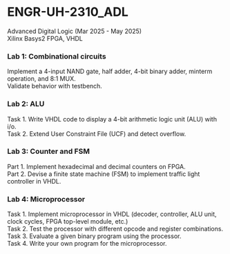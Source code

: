 # ENGR-UH-2310_ADL
Advanced Digital Logic (Mar 2025 - May 2025)\
Xilinx Basys2 FPGA, VHDL

### Lab 1: Combinational circuits
Implement a 4-input NAND gate, half adder, 4-bit binary adder, minterm operation, and 8:1 MUX.\
Validate behavior with testbench.

### Lab 2: ALU
Task 1. Write VHDL code to display a 4-bit arithmetic logic unit (ALU) with i/o.\
Task 2. Extend User Constraint File (UCF) and detect overflow.

### Lab 3: Counter and FSM
Part 1. Implement hexadecimal and decimal counters on FPGA.\
Part 2. Devise a finite state machine (FSM) to implement traffic light controller in VHDL.

### Lab 4: Microprocessor
Task 1. Implement microprocessor in VHDL (decoder, controller, ALU unit, clock cycles, FPGA top-level module, etc.)\
Task 2. Test the processor with different opcode and register combinations.\
Task 3. Evaluate a given binary program using the processor.\
Task 4. Write your own program for the microprocessor. 
